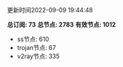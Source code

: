 更新时间2022-09-09 19:44:48

**总订阅: 73**
**总节点: 2783**
**有效节点: 1012**
- ss节点: 610
- trojan节点: 67
- v2ray节点: 335

